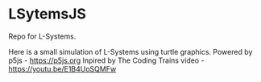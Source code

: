 # LSytemsJS
Repo for L-Systems.

Here is a small simulation of L-Systems using turtle graphics.
Powered by p5js - https://p5js.org
Inpired by The Coding Trains video - https://youtu.be/E1B4UoSQMFw
